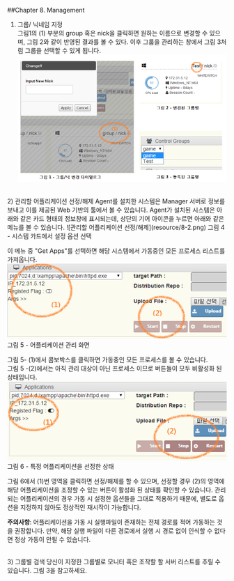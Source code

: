 ##Chapter 8. Management

1) 그룹/ 닉네임 지정  
그림1의 (1) 부분의 group 혹은 nick을 클릭하면 원하는 이름으로 변경할 수 있으며,
그림 2와 같이 반영된 결과를 볼 수 있다. 이후 그룹을 관리하는 창에서 그림 3처럼 그룹을 선택할 수 있게 됩니다.  
![그룹/ 닉네임 지정](resource/8-1.PNG)

<br>
2) 관리할 어플리케이션 선정/해제  
Agent를 설치한 시스템은 Manager 서버로 정보를 보내고 이를 제공된 Web 기반의 툴에서 볼 수 있습니다. Agent가 설치된 시스템은 아래와 같은 카드 형태의 정보창에 표시되는데, 상단의 기어 아이콘을 누르면 아래와 같은 메뉴를 볼 수 있습니다.  
![관리할 어플리케이션 선정/해제](resource/8-2.png)  
 그림 4 - 시스템 카드에서 설정 옵션 선택

이 메뉴 중 "Get Apps"를 선택하면 해당 시스템에서 가동중인 모든 프로세스 리스트를 가져옵니다.  
![Get Apps](resource/8-3.png)  
그림 5 - 어플리케이션 관리 화면

그림 5- (1)에서 콤보박스를 클릭하면 가동중인 모든 프로세스를 볼 수 있습니다.  
그림 5 -(2)에서는 아직 관리 대상이 아닌 프로세스 이므로 버튼들이 모두 비활성화 된 상태입니다.  
![특정 어플리케이션을 선정한 상태](resource/8-4.png)  
그림 6 - 특정 어플리케이션을 선정한 상태


그림 6에서 (1)번 영역을 클릭하면 선정/해제를 할 수 있으며, 선정할 경우 (2)의 영역에 해당 어플리케이션을 조정할 수 있는 버튼이 활성화 된 상태를 확인할 수 있습니다.
관리되는 어플리케이션의 경우 가동 시 설정한 옵션들을 그대로 적용하기 때문에, 별도로 옵션을 지정하지 않아도 정상적인 재시작이 가능합니다.

**주의사항**: 어플리케이션을 가동 시 실행파일이 존재하는 전체 경로를 적어 가동하는 것을 권장합니다. 만약, 해당 실행 파일이 다른 경로에서 실행 시 경로 없이 인식할 수 없다면 정상 가동이 안될 수 있습니다.

<br>
3) 그룹별 검색  
당신이 지정한 그룹별로 모니터 혹은 조작할 할 서버 리스트를 추릴 수 있습니다. 그림 3을 참고하세요.
 
